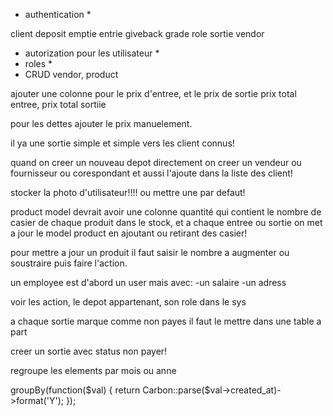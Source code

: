 - authentication *

client
deposit
emptie
entrie
giveback
grade
role
sortie
vendor



- autorization pour les utilisateur *
- roles *
- CRUD vendor, product


ajouter une colonne pour le prix d'entree, et le prix de sortie
prix total entree,
prix total sortiie

pour les dettes ajouter le prix manuelement.

il ya une sortie simple et simple vers les client connus!



quand on creer un nouveau depot directement on creer un vendeur ou fournisseur ou corespondant et aussi l'ajoute dans la liste des client!



stocker la photo d'utilisateur!!!! ou mettre une par defaut!


product model devrait avoir une colonne quantité qui contient le nombre de casier de chaque produit dans le stock, et a chaque entree ou sortie on met a jour le model product en ajoutant ou retirant des casier!






























pour mettre a jour un produit il faut saisir le nombre a augmenter ou soustraire puis faire l'action.




un employee est d'abord un user mais avec:
    -un salaire
    -un adress

voir les action, le depot appartenant, son role dans le sys





a chaque sortie marque comme non payes il faut le mettre dans une table a part

creer un sortie avec status non payer!


regroupe les elements par mois ou anne

groupBy(function($val) {
                    return Carbon::parse($val->created_at)->format('Y');
                });